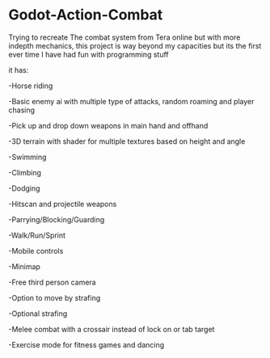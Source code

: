 # Godot-Action-Combat
Trying to recreate The combat system from Tera online but with more indepth mechanics, this project is way beyond my capacities but its the first ever time I have had fun with programming stuff

it has: 

-Horse riding 

-Basic enemy ai with multiple type of attacks, random roaming and player chasing 

-Pick up and drop down weapons in main hand and offhand 

-3D terrain with shader for multiple textures based on height and angle 

-Swimming

-Climbing

-Dodging

-Hitscan and projectile weapons

-Parrying/Blocking/Guarding

-Walk/Run/Sprint

-Mobile controls

-Minimap

-Free third person camera

-Option to move by strafing

-Optional strafing

-Melee combat with a crossair instead of lock on or tab target

-Exercise mode for fitness games and dancing 
